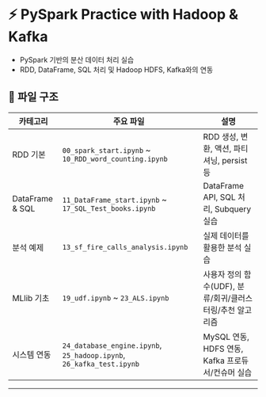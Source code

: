 # ⚡ PySpark Practice with Hadoop & Kafka
- PySpark 기반의 분산 데이터 처리 실습
- RDD, DataFrame, SQL 처리 및 Hadoop HDFS, Kafka와의 연동

## 📁 파일 구조

| 카테고리 | 주요 파일 | 설명 |
|----------|-----------|------|
| RDD 기본 | `00_spark_start.ipynb` ~ `10_RDD_word_counting.ipynb` | RDD 생성, 변환, 액션, 파티셔닝, persist 등 |
| DataFrame & SQL | `11_DataFrame_start.ipynb` ~ `17_SQL_Test_books.ipynb` | DataFrame API, SQL 처리, Subquery 실습 |
| 분석 예제 | `13_sf_fire_calls_analysis.ipynb` | 실제 데이터를 활용한 분석 실습 |
| MLlib 기초 | `19_udf.ipynb` ~ `23_ALS.ipynb` | 사용자 정의 함수(UDF), 분류/회귀/클러스터링/추천 알고리즘 |
| 시스템 연동 | `24_database_engine.ipynb`, `25_hadoop.ipynb`, `26_kafka_test.ipynb` | MySQL 연동, HDFS 연동, Kafka 프로듀서/컨슈머 실습 |

---
